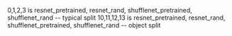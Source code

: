 0,1,2,3 is resnet_pretrained, resnet_rand, shufflenet_pretrained, shufflenet_rand -- typical split
10,11,12,13 is resnet_pretrained, resnet_rand, shufflenet_pretrained, shufflenet_rand -- object split